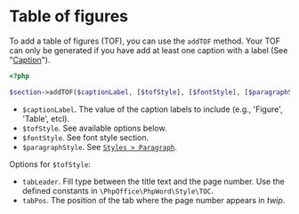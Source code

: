 # Table of figures

To add a table of figures (TOF), you can use the ``addTOF`` method.
Your TOF can only be generated if you have add at least one caption with a label (See "[Caption](caption.md)").

``` php
<?php

$section->addTOF($captionLabel, [$tofStyle], [$fontStyle], [$paragraphStyle]);
```

- ``$captionLabel``. The value of the caption labels to include (e.g., 'Figure', 'Table', etcl).
- ``$tofStyle``. See available options below.
- ``$fontStyle``. See font style section.
- ``$paragraphStyle``. See [`Styles > Paragraph`](../styles/paragraph.md).

Options for ``$tofStyle``:

- ``tabLeader``. Fill type between the title text and the page number. Use the defined constants in ``\PhpOffice\PhpWord\Style\TOC``.
- ``tabPos``. The position of the tab where the page number appears in *twip*.